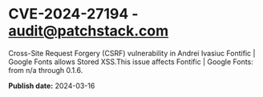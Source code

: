 # CVE-2024-27194 - audit@patchstack.com

Cross-Site Request Forgery (CSRF) vulnerability in Andrei Ivasiuc Fontific | Google Fonts allows Stored XSS.This issue affects Fontific | Google Fonts: from n/a through 0.1.6.



**Publish date:** 2024-03-16
